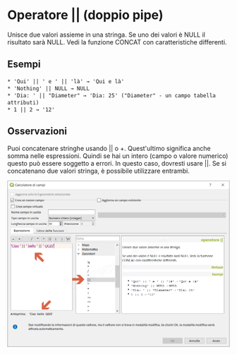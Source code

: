# Operatore || (doppio pipe)

Unisce due valori assieme in una stringa.
Se uno dei valori è NULL il risultato sarà NULL. Vedi la funzione CONCAT con caratteristiche differenti.

## Esempi
```
* 'Qui' || ' e ' || 'là' → 'Qui e là'
* 'Nothing' || NULL → NULL
* 'Dia: ' || "Diameter" → 'Dia: 25' ("Diameter" - un campo tabella attributi)
* 1 || 2 → '12'
```

## Osservazioni

Puoi concatenare stringhe usando || o +. Quest'ultimo significa anche somma nelle espressioni. Quindi se hai un intero (campo o valore numerico) questo può essere soggetto a errori. In questo caso, dovresti usare ||. Se si concatenano due valori stringa, è possibile utilizzare entrambi.

![](../../img/operatori/doppio_pipe1.png)